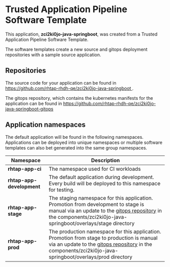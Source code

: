 # Trusted Application Pipeline Software Template

This application, **zci2ki0jo-java-springboot**, was created from a Trusted Application Pipeline Software Template.

The software templates create a new source and gitops deployment repositories with a sample source application. 

## Repositories

The source code for your application can be found in [https://github.com/rhtap-rhdh-qe/zci2ki0jo-java-springboot ](https://github.com/rhtap-rhdh-qe/zci2ki0jo-java-springboot ).
 
The gitops repository, which contains the kubernetes manifests for the application can be found in 
[https://github.com/rhtap-rhdh-qe/zci2ki0jo-java-springboot-gitops ](https://github.com/rhtap-rhdh-qe/zci2ki0jo-java-springboot-gitops ) 

## Application namespaces 

The default application will be found in the following namespaces. Applications can be deployed into unique namespaces or multiple software templates can also bet generated into the same group namespaces.  

|  Namespace   |  Description   |  
| -------- | -------- |
| **rhtap-app-ci** | The namespace used for CI workloads |
| **rhtap-app-development** | The default application during development. Every build will be deployed to this namespace for testing. |
| **rhtap-app-stage** | The staging namespace for this application. Promotion from development to stage is manual via an update to the [gitops repository](https://github.com/rhtap-rhdh-qe/zci2ki0jo-java-springboot-gitops ) in the components/zci2ki0jo-java-springboot/overlays/stage directory |
| **rhtap-app-prod** | The production namespace for this application. Promotion from stage to production is manual via an update to the [gitops repository](https://github.com/rhtap-rhdh-qe/zci2ki0jo-java-springboot-gitops ) in the components/zci2ki0jo-java-springboot/overlays/prod directory |